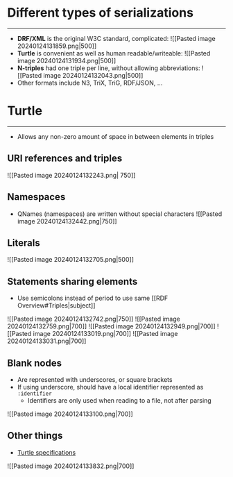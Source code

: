
# Different types of serializations
---

* **DRF/XML** is the original W3C standard, complicated:
![[Pasted image 20240124131859.png|500]]
* **Turtle** is convenient as well as human readable/writeable:
![[Pasted image 20240124131934.png|500]]
* **N-triples** had one triple per line, without allowing abbreviations:
![[Pasted image 20240124132043.png|500]]
* Other formats include N3, TriX, TriG, RDF/JSON, ...


# Turtle
---

* Allows any non-zero amount of space in between elements in triples
## URI references and triples

![[Pasted image 20240124132243.png| 750]]


## Namespaces

* QNames (namespaces) are written without special characters 
![[Pasted image 20240124132442.png|750]]

## Literals

![[Pasted image 20240124132705.png|500]]


## Statements sharing elements

* Use semicolons instead of period to use same [[RDF Overview#Triples|subject]]

![[Pasted image 20240124132742.png|750]]
![[Pasted image 20240124132759.png|700]]
![[Pasted image 20240124132949.png|700]]
![[Pasted image 20240124133019.png|700]]
![[Pasted image 20240124133031.png|700]]

## Blank nodes

* Are represented with underscores, or square brackets
* If using underscore, should have a local identifier represented as `:identifier`
	* Identifiers are only used when reading to a file, not after parsing

![[Pasted image 20240124133100.png|700]]


## Other things

* [Turtle specifications](http://www.w3.org/TR/turtle/)

![[Pasted image 20240124133832.png|700]]